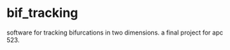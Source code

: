 bif_tracking
============

software for tracking bifurcations in two dimensions. a final project for apc 523.
